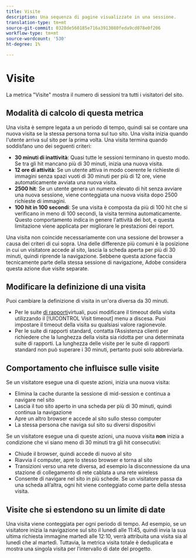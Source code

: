 ```yaml
---
title: Visite
description: Una sequenza di pagine visualizzate in una sessione.
translation-type: tm+mt
source-git-commit: 0328de560185e716a3913080feda9cd078e0f206
workflow-type: tm+mt
source-wordcount: '530'
ht-degree: 1%

---
```



# Visite

La metrica &quot;Visite&quot; mostra il numero di sessioni tra tutti i visitatori del sito.

## Modalità di calcolo di questa metrica

Una visita è sempre legata a un periodo di tempo, quindi sai se contare una nuova visita se la stessa persona torna sul tuo sito. Una visita inizia quando l&#39;utente arriva sul sito per la prima volta. Una visita termina quando soddisfano uno dei seguenti criteri:

* **30 minuti di inattività**: Quasi tutte le sessioni terminano in questo modo. Se tra gli hit mancano più di 30 minuti, inizia una nuova visita.
* **12 ore di attività**: Se un utente attiva in modo coerente le richieste di immagini senza spazi vuoti di 30 minuti per più di 12 ore, viene automaticamente avviata una nuova visita.
* **2500 hit**: Se un utente genera un numero elevato di hit senza avviare una nuova sessione, viene conteggiata una nuova visita dopo 2500 richieste di immagini.
* **100 hit in 100 secondi**: Se una visita è composta da più di 100 hit che si verificano in meno di 100 secondi, la visita termina automaticamente. Questo comportamento indica in genere l&#39;attività dei bot, e questa limitazione viene applicata per migliorare le prestazioni dei report.

Una visita non coincide necessariamente con una sessione del browser a causa dei criteri di cui sopra. Una delle differenze più comuni è la posizione in cui un visitatore accede al sito, lascia la scheda aperta per più di 30 minuti, quindi riprende la navigazione. Sebbene questa azione faccia tecnicamente parte della stessa sessione di navigazione, Adobe considera questa azione due visite separate.

## Modificare la definizione di una visita

Puoi cambiare la definizione di visita in un&#39;ora diversa da 30 minuti.

* Per le suite [di rapporti](../vrs/vrs-about.md)virtuali, puoi modificare il timeout della visita utilizzando il [!UICONTROL Visit timeout] menu a discesa. Puoi impostare il timeout della visita su qualsiasi valore ragionevole.
* Per le suite di rapporti standard, contatta l’Assistenza clienti per richiedere che la lunghezza della visita sia ridotta per una determinata suite di rapporti. La lunghezza delle visite per le suite di rapporti standard non può superare i 30 minuti, pertanto puoi solo abbreviarla.

## Comportamento che influisce sulle visite

Se un visitatore esegue una di queste azioni, inizia una nuova visita:

* Elimina la cache durante la sessione di mid-session e continua a navigare nel sito
* Lascia il tuo sito aperto in una scheda per più di 30 minuti, quindi continua la navigazione
* Apre un altro browser e accede al sito sullo stesso computer
* La stessa persona che naviga sul sito su diversi dispositivi

Se un visitatore esegue una di queste azioni, una nuova visita **non** inizia a condizione che vi siano meno di 30 minuti tra gli hit consecutivi:

* Chiude il browser, quindi accede di nuovo al sito
* Riavvia il computer, apre lo stesso browser e torna al sito
* Transizioni verso una rete diversa, ad esempio la disconnessione da una stazione di collegamento di rete cablata a una rete wireless
* Consente di navigare nel sito in più schede. Se un visitatore passa da una scheda all’altra, ogni hit viene conteggiato come parte della stessa visita.

## Visite che si estendono su un limite di date

Una visita viene conteggiata per ogni periodo di tempo. Ad esempio, se un visitatore inizia la navigazione sul sito il lunedì alle 11:45, quindi invia la sua ultima richiesta immagine martedì alle 12:10, verrà attribuita una visita sia al lunedì che al martedì. Tuttavia, la metrica visita totale è deduplicata e mostra una singola visita per l’intervallo di date del progetto.
